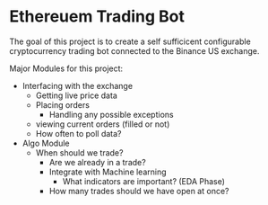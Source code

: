 # Ethereuem Trading Bot
The goal of this project is to create a self sufficicent configurable cryptocurrency trading bot connected to the Binance US exchange.

Major Modules for this project:
- Interfacing with the exchange
  - Getting live price data
  - Placing orders
    - Handling any possible exceptions
  - viewing current orders (filled or not)
  - How often to poll data?
- Algo Module
  - When should we trade?
    - Are we already in a trade?
    - Integrate with Machine learning
      - What indicators are important? (EDA Phase)
    - How many trades should we have open at once?
